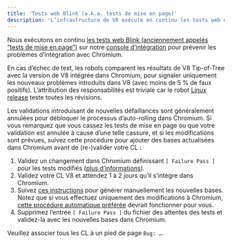 ```yaml
---
title: 'Tests web Blink (a.k.a. tests de mise en page)'
description: 'L’infrastructure de V8 exécute en continu les tests web de Blink pour prévenir les problèmes d’intégration avec Chromium. Ce document décrit quoi faire en cas d’échec d’un tel test.'
---
```

Nous exécutons en continu [les tests web Blink (anciennement appelés “tests de mise en page”)](https://chromium.googlesource.com/chromium/src/+/master/docs/testing/web_tests.md) sur notre [console d’intégration](https://ci.chromium.org/p/v8/g/integration/console) pour prévenir les problèmes d’intégration avec Chromium.

En cas d’échec de test, les robots comparent les résultats de V8 Tip-of-Tree avec la version de V8 intégrée dans Chromium, pour signaler uniquement les nouveaux problèmes introduits dans V8 (avec moins de 5 % de faux positifs). L’attribution des responsabilités est triviale car le robot [Linux release](https://ci.chromium.org/p/v8/builders/luci.v8.ci/V8%20Blink%20Linux) teste toutes les révisions.

Les validations introduisant de nouvelles défaillances sont généralement annulées pour débloquer le processus d’auto-rolling dans Chromium. Si vous remarquez que vous cassez les tests de mise en page ou que votre validation est annulée à cause d’une telle cassure, et si les modifications sont prévues, suivez cette procédure pour ajouter des bases actualisées dans Chromium avant de (re-)valider votre CL :

1. Validez un changement dans Chromium définissant `[ Failure Pass ]` pour les tests modifiés ([plus d’informations](https://chromium.googlesource.com/chromium/src/+/master/docs/testing/web_test_expectations.md#updating-the-expectations-files)).
1. Validez votre CL V8 et attendez 1 à 2 jours qu’il s’intègre dans Chromium.
1. Suivez [ces instructions](https://chromium.googlesource.com/chromium/src/+/master/docs/testing/web_tests.md#Rebaselining-Web-Tests) pour générer manuellement les nouvelles bases. Notez que si vous effectuez uniquement des modifications à Chromium, [cette procédure automatique préférée](https://chromium.googlesource.com/chromium/src/+/master/docs/testing/web_test_expectations.md#how-to-rebaseline) devrait fonctionner pour vous.
1. Supprimez l’entrée `[ Failure Pass ]` du fichier des attentes des tests et validez-la avec les nouvelles bases dans Chromium.

Veuillez associer tous les CL à un pied de page `Bug: …`.
